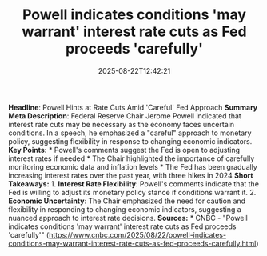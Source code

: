 ﻿---
title: "Powell indicates conditions 'may warrant' interest rate cuts as Fed proceeds 'carefully'"
date: "2025-08-22T12:42:21"
category: "Markets"
summary: ""
slug: "powell indicates conditions may warrant interest rate cuts a"
source_urls:
  - "https://www.cnbc.com/2025/08/22/powell-indicates-conditions-may-warrant-interest-rate-cuts-as-fed-proceeds-carefully.html"
seo:
  title: "Powell indicates conditions 'may warrant' interest rate cuts as Fed proceeds 'carefully' | Hash n Hedge"
  description: ""
  keywords: ["news", "markets", "brief"]
---
**Headline**: Powell Hints at Rate Cuts Amid 'Careful' Fed Approach  **Summary Meta Description**: Federal Reserve Chair Jerome Powell indicated that interest rate cuts may be necessary as the economy faces uncertain conditions. In a speech, he emphasized a "careful" approach to monetary policy, suggesting flexibility in response to changing economic indicators.  **Key Points:**  * Powell's comments suggest the Fed is open to adjusting interest rates if needed * The Chair highlighted the importance of carefully monitoring economic data and inflation levels * The Fed has been gradually increasing interest rates over the past year, with three hikes in 2024  **Short Takeaways:**  1. **Interest Rate Flexibility**: Powell's comments indicate that the Fed is willing to adjust its monetary policy stance if conditions warrant it. 2. **Economic Uncertainty**: The Chair emphasized the need for caution and flexibility in responding to changing economic indicators, suggesting a nuanced approach to interest rate decisions.  **Sources:**  * CNBC - "Powell indicates conditions 'may warrant' interest rate cuts as Fed proceeds 'carefully'" (https://www.cnbc.com/2025/08/22/powell-indicates-conditions-may-warrant-interest-rate-cuts-as-fed-proceeds-carefully.html) 
